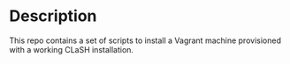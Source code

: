 Description
===========

This repo contains a set of scripts to install a Vagrant machine
provisioned with a working CLaSH installation.

